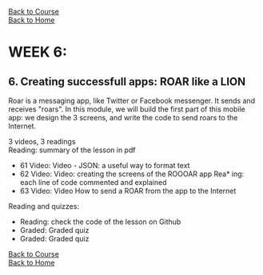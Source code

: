 [Back to Course](../index.md)<br>
[Back to Home](../../index.md)<br>

# WEEK 6: 
## 6. Creating successfull apps: ROAR like a LION

Roar is a messaging app, like Twitter or Facebook messenger. It sends and receives "roars". In this module, we will build the first part of this mobile app: we design the 3 screens, and write the code to send roars to the Internet.<br>

3 videos, 3 readings<br>
Reading: summary of the lesson in pdf

* 61 Video: Video - JSON: a useful way to format text
* 62 Video: Video: creating the screens of the ROOOAR app
Rea* ing: each line of code commented and explained
* 63 Video: Video How to send a ROAR from the app to the Internet

Reading and quizzes:<br>

* Reading: check the code of the lesson on Github
* Graded: Graded quiz
* Graded: Graded quiz


[Back to Course](../index.md)<br>
[Back to Home](../../index.md)<br>